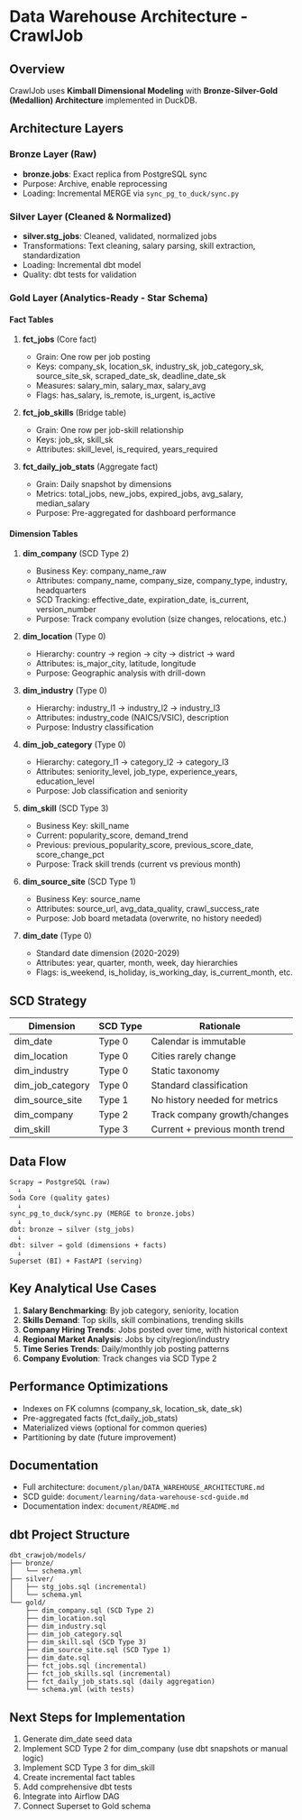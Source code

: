 # Data Warehouse Architecture - CrawlJob

## Overview
CrawlJob uses **Kimball Dimensional Modeling** with **Bronze-Silver-Gold (Medallion) Architecture** implemented in DuckDB.

## Architecture Layers

### Bronze Layer (Raw)
- **bronze.jobs**: Exact replica from PostgreSQL sync
- Purpose: Archive, enable reprocessing
- Loading: Incremental MERGE via `sync_pg_to_duck/sync.py`

### Silver Layer (Cleaned & Normalized)
- **silver.stg_jobs**: Cleaned, validated, normalized jobs
- Transformations: Text cleaning, salary parsing, skill extraction, standardization
- Loading: Incremental dbt model
- Quality: dbt tests for validation

### Gold Layer (Analytics-Ready - Star Schema)

#### Fact Tables
1. **fct_jobs** (Core fact)
   - Grain: One row per job posting
   - Keys: company_sk, location_sk, industry_sk, job_category_sk, source_site_sk, scraped_date_sk, deadline_date_sk
   - Measures: salary_min, salary_max, salary_avg
   - Flags: has_salary, is_remote, is_urgent, is_active

2. **fct_job_skills** (Bridge table)
   - Grain: One row per job-skill relationship
   - Keys: job_sk, skill_sk
   - Attributes: skill_level, is_required, years_required

3. **fct_daily_job_stats** (Aggregate fact)
   - Grain: Daily snapshot by dimensions
   - Metrics: total_jobs, new_jobs, expired_jobs, avg_salary, median_salary
   - Purpose: Pre-aggregated for dashboard performance

#### Dimension Tables

1. **dim_company** (SCD Type 2)
   - Business Key: company_name_raw
   - Attributes: company_name, company_size, company_type, industry, headquarters
   - SCD Tracking: effective_date, expiration_date, is_current, version_number
   - Purpose: Track company evolution (size changes, relocations, etc.)

2. **dim_location** (Type 0)
   - Hierarchy: country → region → city → district → ward
   - Attributes: is_major_city, latitude, longitude
   - Purpose: Geographic analysis with drill-down

3. **dim_industry** (Type 0)
   - Hierarchy: industry_l1 → industry_l2 → industry_l3
   - Attributes: industry_code (NAICS/VSIC), description
   - Purpose: Industry classification

4. **dim_job_category** (Type 0)
   - Hierarchy: category_l1 → category_l2 → category_l3
   - Attributes: seniority_level, job_type, experience_years, education_level
   - Purpose: Job classification and seniority

5. **dim_skill** (SCD Type 3)
   - Business Key: skill_name
   - Current: popularity_score, demand_trend
   - Previous: previous_popularity_score, previous_score_date, score_change_pct
   - Purpose: Track skill trends (current vs previous month)

6. **dim_source_site** (SCD Type 1)
   - Business Key: source_name
   - Attributes: source_url, avg_data_quality, crawl_success_rate
   - Purpose: Job board metadata (overwrite, no history needed)

7. **dim_date** (Type 0)
   - Standard date dimension (2020-2029)
   - Attributes: year, quarter, month, week, day hierarchies
   - Flags: is_weekend, is_holiday, is_working_day, is_current_month, etc.

## SCD Strategy

| Dimension | SCD Type | Rationale |
|-----------|----------|-----------|
| dim_date | Type 0 | Calendar is immutable |
| dim_location | Type 0 | Cities rarely change |
| dim_industry | Type 0 | Static taxonomy |
| dim_job_category | Type 0 | Standard classification |
| dim_source_site | Type 1 | No history needed for metrics |
| dim_company | Type 2 | Track company growth/changes |
| dim_skill | Type 3 | Current + previous month trend |

## Data Flow
```
Scrapy → PostgreSQL (raw)
  ↓
Soda Core (quality gates)
  ↓
sync_pg_to_duck/sync.py (MERGE to bronze.jobs)
  ↓
dbt: bronze → silver (stg_jobs)
  ↓
dbt: silver → gold (dimensions + facts)
  ↓
Superset (BI) + FastAPI (serving)
```

## Key Analytical Use Cases
1. **Salary Benchmarking**: By job category, seniority, location
2. **Skills Demand**: Top skills, skill combinations, trending skills
3. **Company Hiring Trends**: Jobs posted over time, with historical context
4. **Regional Market Analysis**: Jobs by city/region/industry
5. **Time Series Trends**: Daily/monthly job posting patterns
6. **Company Evolution**: Track changes via SCD Type 2

## Performance Optimizations
- Indexes on FK columns (company_sk, location_sk, date_sk)
- Pre-aggregated facts (fct_daily_job_stats)
- Materialized views (optional for common queries)
- Partitioning by date (future improvement)

## Documentation
- Full architecture: `document/plan/DATA_WAREHOUSE_ARCHITECTURE.md`
- SCD guide: `document/learning/data-warehouse-scd-guide.md`
- Documentation index: `document/README.md`

## dbt Project Structure
```
dbt_crawjob/models/
├── bronze/
│   └── schema.yml
├── silver/
│   ├── stg_jobs.sql (incremental)
│   └── schema.yml
└── gold/
    ├── dim_company.sql (SCD Type 2)
    ├── dim_location.sql
    ├── dim_industry.sql
    ├── dim_job_category.sql
    ├── dim_skill.sql (SCD Type 3)
    ├── dim_source_site.sql (SCD Type 1)
    ├── dim_date.sql
    ├── fct_jobs.sql (incremental)
    ├── fct_job_skills.sql (incremental)
    ├── fct_daily_job_stats.sql (daily aggregation)
    └── schema.yml (with tests)
```

## Next Steps for Implementation
1. Generate dim_date seed data
2. Implement SCD Type 2 for dim_company (use dbt snapshots or manual logic)
3. Implement SCD Type 3 for dim_skill
4. Create incremental fact tables
5. Add comprehensive dbt tests
6. Integrate into Airflow DAG
7. Connect Superset to Gold schema
